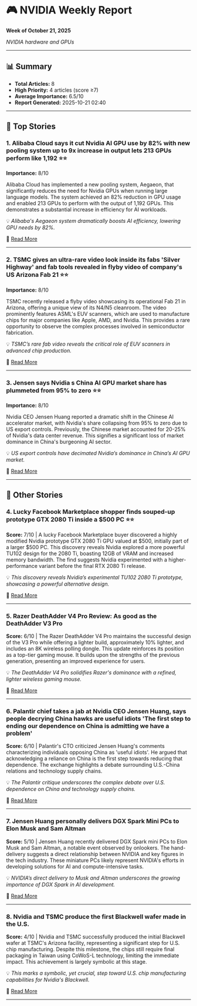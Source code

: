 # 🎮 NVIDIA Weekly Report
**Week of October 21, 2025**

*NVIDIA hardware and GPUs*

---

## 📊 Summary
- **Total Articles:** 8
- **High Priority:** 4 articles (score ≥7)
- **Average Importance:** 6.5/10
- **Report Generated:** 2025-10-21 02:40

---

## 🌟 Top Stories

### 1. Alibaba Cloud says it cut Nvidia AI GPU use by 82% with new pooling system up to 9x increase in output lets 213 GPUs perform like 1,192 ⭐⭐

**Importance:** 8/10

Alibaba Cloud has implemented a new pooling system, Aegaeon, that significantly reduces the need for Nvidia GPUs when running large language models. The system achieved an 82% reduction in GPU usage and enabled 213 GPUs to perform with the output of 1,192 GPUs. This demonstrates a substantial increase in efficiency for AI workloads.

💡 *Alibaba's Aegaeon system dramatically boosts AI efficiency, lowering GPU needs by 82%.*

🔗 [Read More](https://www.tomshardware.com/tech-industry/semiconductors/alibaba-says-new-pooling-system-cut-nvidia-gpu-use-by-82-percent)

---

### 2. TSMC gives an ultra-rare video look inside its fabs   'Silver Highway' and fab tools revealed in flyby video of company's US Arizona Fab 21 ⭐⭐

**Importance:** 8/10

TSMC recently released a flyby video showcasing its operational Fab 21 in Arizona, offering a unique view of its N4/N5 cleanroom. The video prominently features ASML's EUV scanners, which are used to manufacture chips for major companies like Apple, AMD, and Nvidia. This provides a rare opportunity to observe the complex processes involved in semiconductor fabrication.

💡 *TSMC’s rare fab video reveals the critical role of EUV scanners in advanced chip production.*

🔗 [Read More](https://www.tomshardware.com/tech-industry/semiconductors/tsmc-gives-an-ultra-rare-video-look-inside-its-fabs-silver-highway-and-fab-tools-revealed-in-flyby-video-of-companys-us-arizona-fab-21)

---

### 3. Jensen says Nvidia s China AI GPU market share has plummeted from 95% to zero ⭐⭐

**Importance:** 8/10

Nvidia CEO Jensen Huang reported a dramatic shift in the Chinese AI accelerator market, with Nvidia's share collapsing from 95% to zero due to US export controls. Previously, the Chinese market accounted for 20-25% of Nvidia's data center revenue. This signifies a significant loss of market dominance in China's burgeoning AI sector.

💡 *US export controls have decimated Nvidia’s dominance in China’s AI GPU market.*

🔗 [Read More](https://www.tomshardware.com/tech-industry/jensen-huang-says-nvidia-china-market-share-has-fallen-to-zero)

---

## 📰 Other Stories

### 4. Lucky Facebook Marketplace shopper finds souped-up prototype GTX 2080 Ti inside a $500 PC ⭐⭐

**Score:** 7/10 | A lucky Facebook Marketplace buyer discovered a highly modified Nvidia prototype GTX 2080 Ti GPU valued at $500, initially part of a larger $500 PC. This discovery reveals Nvidia explored a more powerful TU102 design for the 2080 Ti, boasting 12GB of VRAM and increased memory bandwidth. The find suggests Nvidia experimented with a higher-performance variant before the final RTX 2080 Ti release.

💡 *This discovery reveals Nvidia’s experimental TU102 2080 Ti prototype, showcasing a powerful alternative design.*

🔗 [Read More](https://www.tomshardware.com/pc-components/gpus/lucky-facebook-marketplace-shopper-finds-souped-up-prototype-gtx-2080-ti-inside-a-usd500-pc-mythical-nvidia-project-features-12gb-of-vram-and-higher-memory-bandwidth)

---

### 5. Razer DeathAdder V4 Pro Review: As good as the DeathAdder V3 Pro 

**Score:** 6/10 | The Razer DeathAdder V4 Pro maintains the successful design of the V3 Pro while offering a lighter build, approximately 10% lighter, and includes an 8K wireless polling dongle. This update reinforces its position as a top-tier gaming mouse.  It builds upon the strengths of the previous generation, presenting an improved experience for users.

💡 *The DeathAdder V4 Pro solidifies Razer's dominance with a refined, lighter wireless gaming mouse.*

🔗 [Read More](https://www.tomshardware.com/peripherals/gaming-mice/razer-deathadder-v4-pro-review)

---

### 6. Palantir chief takes a jab at Nvidia CEO Jensen Huang, says people decrying China hawks are useful idiots 'The first step to ending our dependence on China is admitting we have a problem' 

**Score:** 6/10 | Palantir's CTO criticized Jensen Huang's comments characterizing individuals opposing China as 'useful idiots'. He argued that acknowledging a reliance on China is the first step towards reducing that dependence. The exchange highlights a debate surrounding U.S.-China relations and technology supply chains.

💡 *The Palantir critique underscores the complex debate over U.S. dependence on China and technology supply chains.*

🔗 [Read More](https://www.tomshardware.com/tech-industry/big-tech/palantir-chief-takes-a-jab-at-nvidia-ceo-jensen-huang-says-people-decrying-china-hawks-are-useful-idiots-the-first-step-to-ending-our-dependence-on-china-is-admitting-we-have-a-problem)

---

### 7. Jensen Huang personally delivers DGX Spark Mini PCs to Elon Musk and Sam Altman 

**Score:** 5/10 | Jensen Huang recently delivered DGX Spark mini PCs to Elon Musk and Sam Altman, a notable event observed by onlookers. The hand-delivery suggests a direct relationship between NVIDIA and key figures in the tech industry. These miniature PCs likely represent NVIDIA's efforts in developing solutions for AI and compute-intensive tasks.

💡 *NVIDIA’s direct delivery to Musk and Altman underscores the growing importance of DGX Spark in AI development.*

🔗 [Read More](https://www.tomshardware.com/tech-industry/artificial-intelligence/jensen-huang-personally-delivers-dgx-spark-mini-pcs-to-elon-musk-and-sam-altman-separately)

---

### 8. Nvidia and TSMC produce the first Blackwell wafer made in the U.S. 

**Score:** 4/10 | Nvidia and TSMC successfully produced the initial Blackwell wafer at TSMC's Arizona facility, representing a significant step for U.S. chip manufacturing. Despite this milestone, the chips still require final packaging in Taiwan using CoWoS-L technology, limiting the immediate impact. This achievement is largely symbolic at this stage.

💡 *This marks a symbolic, yet crucial, step toward U.S. chip manufacturing capabilities for Nvidia's Blackwell.*

🔗 [Read More](https://www.tomshardware.com/tech-industry/semiconductors/nvidia-and-tsmc-produce-the-first-blackwell-wafer-made-in-the-u-s-chips-still-need-to-be-shipped-back-to-taiwan-to-complete-the-final-product)

---

